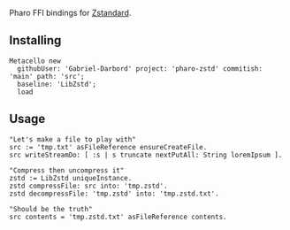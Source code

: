 Pharo FFI bindings for [Zstandard](https://github.com/facebook/zstd).

## Installing

```st
Metacello new
  githubUser: 'Gabriel-Darbord' project: 'pharo-zstd' commitish: 'main' path: 'src';
  baseline: 'LibZstd';
  load
```

## Usage

```st
"Let's make a file to play with"
src := 'tmp.txt' asFileReference ensureCreateFile.
src writeStreamDo: [ :s | s truncate nextPutAll: String loremIpsum ].

"Compress then uncompress it"
zstd := LibZstd uniqueInstance.
zstd compressFile: src into: 'tmp.zstd'.
zstd decompressFile: 'tmp.zstd' into: 'tmp.zstd.txt'.

"Should be the truth"
src contents = 'tmp.zstd.txt' asFileReference contents.
```
